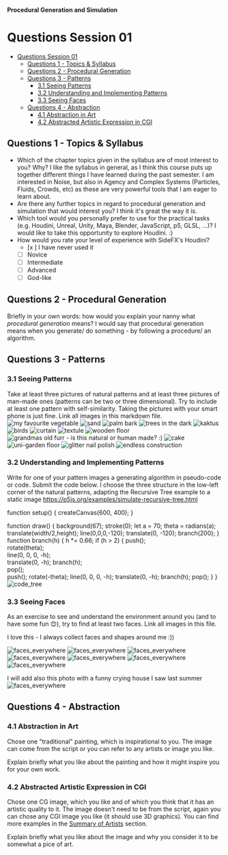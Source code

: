 **Procedural Generation and Simulation**

# Questions Session 01

- [Questions Session 01](#questions-session-01)
  - [Questions 1 - Topics & Syllabus](#questions-1---topics--syllabus)
  - [Questions 2 - Procedural Generation](#questions-2---procedural-generation)
  - [Questions 3 - Patterns](#questions-3---patterns)
    - [3.1 Seeing Patterns](#31-seeing-patterns)
    - [3.2 Understanding and Implementing Patterns](#32-understanding-and-implementing-patterns)
    - [3.3 Seeing Faces](#33-seeing-faces)
  - [Questions 4 - Abstraction](#questions-4---abstraction)
    - [4.1 Abstraction in Art](#41-abstraction-in-art)
    - [4.2 Abstracted Artistic Expression in CGI](#42-abstracted-artistic-expression-in-cgi)

## Questions 1 - Topics & Syllabus

* Which of the chapter topics given in the syllabus are of most interest to you? Why?
I like the syllabus in general, as I think this course puts up together different things I have learned during the past semester. I am interested in Noise, but also in Agency and Complex Systems (Particles, Fluids, Crowds, etc) as these are very powerful tools that I am eager to learn about.  
* Are there any further topics in regard to procedural generation and simulation that would interest you?
I think it's great the way it is. 
* Which tool would you personally prefer to use for the practical tasks (e.g. Houdini, Unreal, Unity, Maya, Blender, JavaScript, p5, GLSL, ...)?
I would like to take this opportunity to explore Houdini. :)
* How would you rate your level of experience with SideFX's Houdini?
    * [x ] I have never used it
    * [ ] Novice
    * [ ] Intermediate
    * [ ] Advanced
    * [ ] God-like

## Questions 2 - Procedural Generation

Briefly in your own words: how would you explain your nanny what *procedural generation* means? 
I would say that procedural generation means when you generate/ do something - by following a procedure/ an algorithm. 

## Questions 3 - Patterns

### 3.1 Seeing Patterns

Take at least three pictures of natural patterns and at least three pictures of man-made ones (patterns can be two or three dimensional). Try to include at least one pattern with self-similarity. Taking the pictures with your smart phone is just fine. Link all images in this markdown file.
![my favourite vegetable](img/patterns_nature/1.png)
![sand](img/patterns_nature/2.png)
![palm bark](img/patterns_nature/3.png)
![trees in the dark](img/patterns_nature/4.png)
![kaktus](img/patterns_nature/5.png)
![birds](img/patterns_nature/6.png)
![curtain](img/patterns_human/1.png)
![textule](img/patterns_human/2.png)
![wooden floor](img/patterns_human/3.png)
![grandmas old furr - is this natural or human made? :) ](img/patterns_human/4.png)
![cake](img/patterns_human/5.png)
![uni-garden floor](img/patterns_human/6.png)
![glitter nail polish](img/patterns_human/7.png)
![endless construction](img/patterns_human/8.png)

### 3.2 Understanding and Implementing Patterns

Write for one of your pattern images a generating algorithm in pseudo-code or code. Submit the code below.
I choose the three structure in the low-left corner of the natural patterns, adapting the Recursive Tree example to a static image https://p5js.org/examples/simulate-recursive-tree.html


function setup() {
  createCanvas(600, 400);
}

function draw() {
  background(67);
  stroke(0);
  let a = 70;
  theta = radians(a);
  translate(width/2,height);
  line(0,0,0,-120);
  translate(0, -120);
  branch(200);
}
function branch(h) {
  h *= 0.66;
  if (h > 2) {
    push();    
    rotate(theta);   
    line(0, 0, 0, -h);  
    translate(0, -h); 
    branch(h);      
    pop();     
    push();
    rotate(-theta);
    line(0, 0, 0, -h);
    translate(0, -h);
    branch(h);
    pop();
  }
}
![code_tree](img/tree.png)


### 3.3 Seeing Faces

As an exercise to see and understand the environment around you (and to have some fun 😊), try to find at least two faces. Link all images in this file.

I love this - I always collect faces and shapes around me :))

![faces_everywhere](img/faces_around/1.png)
![faces_everywhere](img/faces_around/2.png)
![faces_everywhere](img/faces_around/3.png)
![faces_everywhere](img/faces_around/4.png)
![faces_everywhere](img/faces_around/5.png)
![faces_everywhere](img/faces_around/6.png)
![faces_everywhere](img/faces_around/7.png)


I will add also this photo with a funny crying house I saw last summer
![faces_everywhere](img/faces_around/8.png)


## Questions 4 - Abstraction

### 4.1 Abstraction in Art

Chose one "traditional" painting, which is inspirational to you. The image can come from the script or you can refer to any artists or image you like.  

Explain briefly what you like about the painting and how it might inspire you for your own work.

### 4.2 Abstracted Artistic Expression in CGI

Chose one CG image, which you like and of which you think that it has an artistic quality to it. The image doesn't need to be from the script, again you can chose any CGI image you like (it should use 3D graphics). You can find more examples in the [Summary of Artists](../../02_scripts/pgs_ss22_01_intro_script.md#summary-of-artists) section.  

Explain briefly what you like about the image and why you consider it to be somewhat a pice of art. 



